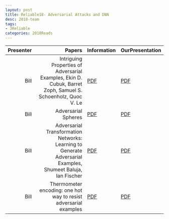 ```yaml
---
layout: post
title: Reliable18- Adversarial Attacks and DNN 
desc: 2018-team
tags:
- 3Reliable
categories: 2018Reads
---
```



| Presenter | Papers | Information| OurPresentation |
| -----: | ----------: | :----- | :----- |
| Bill |  Intriguing Properties of Adversarial Examples, Ekin D. Cubuk, Barret Zoph, Samuel S. Schoenholz, Quoc V. Le | [PDF](https://arxiv.org/abs/1711.02846) |  [PDF]({{site.baseurl}}/MoreTalksTeam/Bill/18.02.23_AdversarialProperties.pdf) | 
| Bill |  Adversarial Spheres | [PDF](https://arxiv.org/abs/1801.02774) |  [PDF]({{site.baseurl}}/MoreTalksTeam/Bill/18.03.16_AdversarialSpheres.pdf) | 
| Bill |  Adversarial Transformation Networks: Learning to Generate Adversarial Examples, Shumeet Baluja, Ian Fischer | [PDF](https://arxiv.org/abs/1703.09387) |  [PDF]({{site.baseurl}}/MoreTalksTeam/Bill/18.03.16_TransformNetwork.pdf) | 
| Bill |  Thermometer encoding: one hot way to resist adversarial examples | [PDF](https://openreview.net/pdf?id=S18Su--CW) |  [PDF]({{site.baseurl}}/MoreTalksTeam/Bill/18.03.23_TemperatureEncoding.pdf) | 